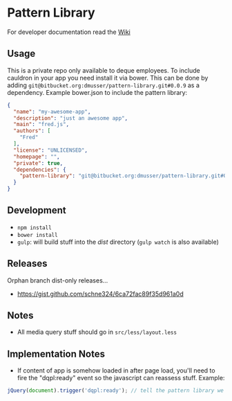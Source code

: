 # Pattern Library

For developer documentation read the [Wiki](https://bitbucket.org/dmusser/pattern-library/wiki/Home)

## Usage
This is a private repo only available to deque employees.  To include cauldron in your app you need install it via bower.  This can be done by adding `git@bitbucket.org:dmusser/pattern-library.git#0.0.9` as a dependency.  Example bower.json to include the pattern library:
```json
{
  "name": "my-awesome-app",
  "description": "just an awesome app",
  "main": "fred.js",
  "authors": [
    "Fred"
  ],
  "license": "UNLICENSED",
  "homepage": "",
  "private": true,
  "dependencies": {
    "pattern-library": "git@bitbucket.org:dmusser/pattern-library.git#0.0.9"
  }
}
```

## Development
- `npm install`
- `bower install`
- `gulp`: will build stuff into the _dist_ directory (`gulp watch` is also available)

## Releases
Orphan branch dist-only releases...
* https://gist.github.com/schne324/6ca72fac89f35d961a0d

## Notes
* All media query stuff should go in `src/less/layout.less`

## Implementation Notes
* If content of app is somehow loaded in after page load, you'll need to fire the "dqpl:ready" event so the javascript can reassess stuff.  Example:
```js
jQuery(document).trigger('dqpl:ready'); // tell the pattern library we're ready to go
```
